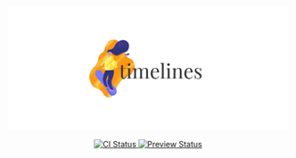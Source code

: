 <p align="center">
  <img src="/docs/banner.png" />
</p>

<p align="center">
  <a href="https://dev.azure.com/bobheadxi/bobheadxi/_build/latest?definitionId=5&branchName=master">
    <img src="https://dev.azure.com/bobheadxi/bobheadxi/_apis/build/status/bobheadxi.timelines?branchName=master"
      alt="CI Status" />
  </a>
  <a href="https://timelines-server.herokuapp.com/">
    <img src="https://img.shields.io/website/https/timelines-server.herokuapp.com.svg?down_color=lightgrey&down_message=offline&label=preview&up_message=online"
      alt="Preview Status" >
  </a>
</p>

<br />

